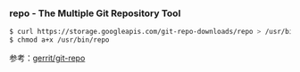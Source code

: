 ### repo - The Multiple Git Repository Tool

```bash
$ curl https://storage.googleapis.com/git-repo-downloads/repo > /usr/bin/repo
$ chmod a+x /usr/bin/repo
```

参考：[gerrit/git-repo](https://gerrit.googlesource.com/git-repo/)
